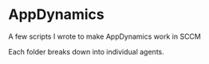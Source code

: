 # AppDynamics
A few scripts I wrote to make AppDynamics work in SCCM

Each folder breaks down into individual agents.
